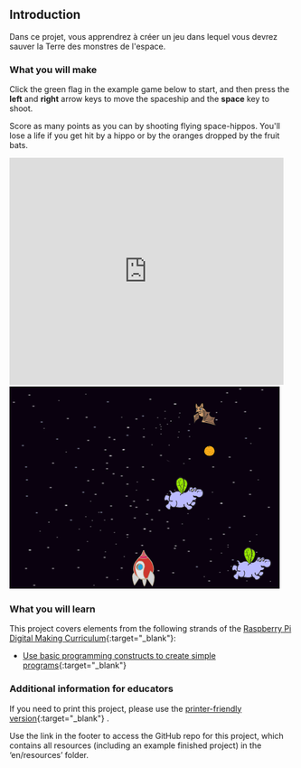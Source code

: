 ## Introduction

Dans ce projet, vous apprendrez à créer un jeu dans lequel vous devrez sauver la Terre des monstres de l'espace.

### What you will make

Click the green flag in the example game below to start, and then press the **left** and **right** arrow keys to move the spaceship and the **space** key to shoot.

Score as many points as you can by shooting flying space-hippos. You'll lose a life if you get hit by a hippo or by the oranges dropped by the fruit bats.

<div class="scratch-preview">
  <iframe allowtransparency="true" width="485" height="402" src="https://scratch.mit.edu/projects/embed/46018140/?autostart=false" frameborder="0"></iframe>
  <img src="images/invaders-final.png">
</div>

### What you will learn

This project covers elements from the following strands of the [Raspberry Pi Digital Making Curriculum](http://rpf.io/curriculum){:target="_blank"}:

+ [Use basic programming constructs to create simple programs](https://www.raspberrypi.org/curriculum/programming/creator){:target="_blank"}

### Additional information for educators

If you need to print this project, please use the [printer-friendly version](https://projects.raspberrypi.org/en/projects/clone-wars/print){:target="_blank"} .

Use the link in the footer to access the GitHub repo for this project, which contains all resources (including an example finished project) in the ‘en/resources’ folder.